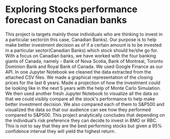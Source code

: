 # Exploring Stocks performance forecast on Canadian banks
This project is targets mainly those individuals who are thinking to invest in a particular sector(in this case, Canadian Banks). Our purpose is to help make better investment decision as of if a certain amount is to be invested in a particular sector(Canadian Banks) which stock should he/she go for.
With a focus on Canadian banks, we have worked with the four banking giants of Canada, namely - Bank of Nova Scotia, Bank of Montreal, Toronto Dominion Bank and Royal Bank of Canada.
We used Google Finance as our API. In one Jupyter Notebook we cleaned the data extracted from the attached CSV files. We made a graphical representation of the closing prices for the last 6 years. Made a projection of how the investment could be looking like in the next 5 years with the help of Monte Carlo Simulation.
We then used another fresh Jupyter Notebook to visualize all the data so that we could visibly compare all the stock's performance to help make better investment decision.
We also compared each of them to S&P500 and visualized the data so that our audience can see how they performed compared to S&P500.
This project analytically concludes that depending on the individual’s risk preference they can decide to invest in BMO or RBC. This is not to say that they are the best performing stocks but given a 95% confidence interval they will yield the highest return.
